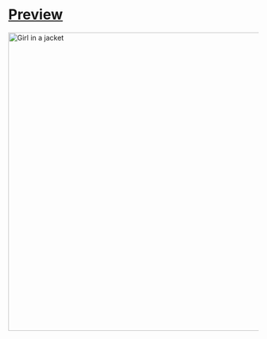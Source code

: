 <h1><a href="https://amandevweb.netlify.app/" target="_blank">Preview</a></h1>
<img src="https://pbs.twimg.com/media/F9yqunsagAADT0U?format=jpg&name=large" alt="Girl in a jacket"  height="600">
